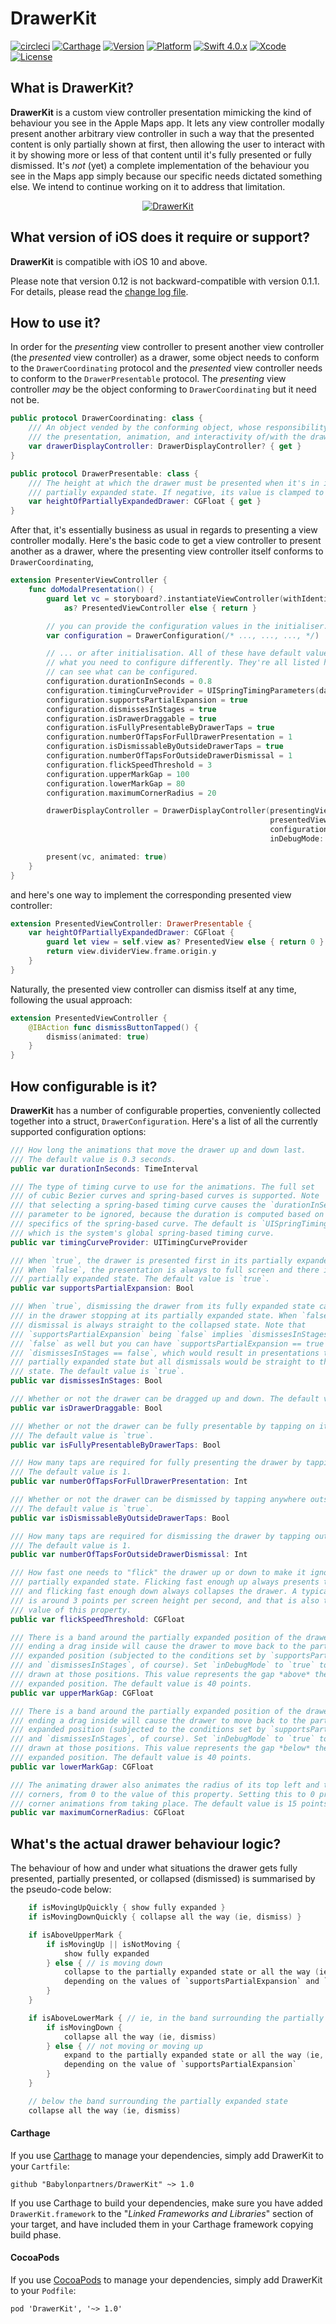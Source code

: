 # DrawerKit

[![circleci](https://circleci.com/gh/Babylonpartners/DrawerKit/tree/master.svg?style=svg)](https://circleci.com)
[![Carthage](https://img.shields.io/badge/Carthage-compatible-4BC51D.svg?style=flat)](https://github.com/Carthage/Carthage)
[![Version](https://img.shields.io/cocoapods/v/DrawerKit.svg?style=flat)](http://cocoapods.org/pods/DrawerKit)
[![Platform](https://img.shields.io/cocoapods/p/DrawerKit.svg?style=flat)](http://cocoapods.org/pods/DrawerKit)
[![Swift 4.0.x](https://img.shields.io/badge/Swift-4.0.x-orange.svg)](https://swift.org)
[![Xcode](https://img.shields.io/badge/Xcode-9.x-blue.svg)](https://developer.apple.com/xcode)
[![License](https://img.shields.io/cocoapods/l/DrawerKit.svg?style=flat)](http://cocoapods.org/pods/DrawerKit)

## What is DrawerKit?
__DrawerKit__ is a custom view controller presentation mimicking the kind of behaviour you see in the Apple Maps app.
It lets any view controller modally present another arbitrary view controller in such a way that the presented content
is only partially shown at first, then allowing the user to interact with it by showing more or less of that content
until it's fully presented or fully dismissed. It's *not* (yet) a complete implementation of the behaviour you see in
the Maps app simply because our specific needs dictated something else. We intend to continue working on it to address
that limitation.

<p align="center">
	<a href="https://github.com/Babylonpartners/DrawerKit/">
	    <img src="drawers.gif" alt="DrawerKit" />
	</a>
</p>

## What version of iOS does it require or support?

__DrawerKit__ is compatible with iOS 10 and above.

Please note that version 0.12 is not backward-compatible with version 0.1.1. For details, please read the [change log file]().

## How to use it?

In order for the _presenting_ view controller to present another view controller (the _presented_ view controller)
as a drawer, some object needs to conform to the `DrawerCoordinating` protocol and the _presented_ view controller
needs to conform to the `DrawerPresentable` protocol. The _presenting_ view controller _may_ be the object conforming
to `DrawerCoordinating` but it need not be.

```swift
public protocol DrawerCoordinating: class {
    /// An object vended by the conforming object, whose responsibility is to control
    /// the presentation, animation, and interactivity of/with the drawer.
    var drawerDisplayController: DrawerDisplayController? { get }
}

public protocol DrawerPresentable: class {
    /// The height at which the drawer must be presented when it's in its
    /// partially expanded state. If negative, its value is clamped to zero.
    var heightOfPartiallyExpandedDrawer: CGFloat { get }
}
```

After that, it's essentially business as usual in regards to presenting a view controller modally. Here's the basic
code to get a view controller to present another as a drawer, where the presenting view controller itself conforms to
`DrawerCoordinating`,

```swift
extension PresenterViewController {
    func doModalPresentation() {
        guard let vc = storyboard?.instantiateViewController(withIdentifier: "presented")
            as? PresentedViewController else { return }

        // you can provide the configuration values in the initialiser...
        var configuration = DrawerConfiguration(/* ..., ..., ..., */)

        // ... or after initialisation. All of these have default values so change only
        // what you need to configure differently. They're all listed here just so you
        // can see what can be configured.
        configuration.durationInSeconds = 0.8
        configuration.timingCurveProvider = UISpringTimingParameters(dampingRatio: 0.8)
        configuration.supportsPartialExpansion = true
        configuration.dismissesInStages = true
        configuration.isDrawerDraggable = true
        configuration.isFullyPresentableByDrawerTaps = true
        configuration.numberOfTapsForFullDrawerPresentation = 1
        configuration.isDismissableByOutsideDrawerTaps = true
        configuration.numberOfTapsForOutsideDrawerDismissal = 1
        configuration.flickSpeedThreshold = 3
        configuration.upperMarkGap = 100
        configuration.lowerMarkGap = 80
        configuration.maximumCornerRadius = 20

        drawerDisplayController = DrawerDisplayController(presentingViewController: self,
                                                          presentedViewController: vc,
                                                          configuration: configuration,
                                                          inDebugMode: true)

        present(vc, animated: true)
    }
}
```

and here's one way to implement the corresponding presented view controller:

```swift
extension PresentedViewController: DrawerPresentable {
    var heightOfPartiallyExpandedDrawer: CGFloat {
        guard let view = self.view as? PresentedView else { return 0 }
        return view.dividerView.frame.origin.y
    }
}
```

Naturally, the presented view controller can dismiss itself at any time, following the usual approach:

```swift
extension PresentedViewController {
    @IBAction func dismissButtonTapped() {
        dismiss(animated: true)
    }
}
```

## How configurable is it?

__DrawerKit__ has a number of configurable properties, conveniently collected together into a struct,
`DrawerConfiguration`. Here's a list of all the currently supported configuration options:

```swift
/// How long the animations that move the drawer up and down last.
/// The default value is 0.3 seconds.
public var durationInSeconds: TimeInterval

/// The type of timing curve to use for the animations. The full set
/// of cubic Bezier curves and spring-based curves is supported. Note
/// that selecting a spring-based timing curve causes the `durationInSeconds`
/// parameter to be ignored, because the duration is computed based on the
/// specifics of the spring-based curve. The default is `UISpringTimingParameters()`,
/// which is the system's global spring-based timing curve.
public var timingCurveProvider: UITimingCurveProvider

/// When `true`, the drawer is presented first in its partially expanded state.
/// When `false`, the presentation is always to full screen and there is no
/// partially expanded state. The default value is `true`.
public var supportsPartialExpansion: Bool

/// When `true`, dismissing the drawer from its fully expanded state can result
/// in the drawer stopping at its partially expanded state. When `false`, the
/// dismissal is always straight to the collapsed state. Note that
/// `supportsPartialExpansion` being `false` implies `dismissesInStages` being
/// `false` as well but you can have `supportsPartialExpansion == true` and
/// `dismissesInStages == false`, which would result in presentations to the
/// partially expanded state but all dismissals would be straight to the collapsed
/// state. The default value is `true`.
public var dismissesInStages: Bool

/// Whether or not the drawer can be dragged up and down. The default value is `true`.
public var isDrawerDraggable: Bool

/// Whether or not the drawer can be fully presentable by tapping on it.
/// The default value is `true`.
public var isFullyPresentableByDrawerTaps: Bool

/// How many taps are required for fully presenting the drawer by tapping on it.
/// The default value is 1.
public var numberOfTapsForFullDrawerPresentation: Int

/// Whether or not the drawer can be dismissed by tapping anywhere outside of it.
/// The default value is `true`.
public var isDismissableByOutsideDrawerTaps: Bool

/// How many taps are required for dismissing the drawer by tapping outside of it.
/// The default value is 1.
public var numberOfTapsForOutsideDrawerDismissal: Int

/// How fast one needs to "flick" the drawer up or down to make it ignore the
/// partially expanded state. Flicking fast enough up always presents to full screen
/// and flicking fast enough down always collapses the drawer. A typically good value
/// is around 3 points per screen height per second, and that is also the default
/// value of this property.
public var flickSpeedThreshold: CGFloat

/// There is a band around the partially expanded position of the drawer where
/// ending a drag inside will cause the drawer to move back to the partially
/// expanded position (subjected to the conditions set by `supportsPartialExpansion`
/// and `dismissesInStages`, of course). Set `inDebugMode` to `true` to see lines
/// drawn at those positions. This value represents the gap *above* the partially
/// expanded position. The default value is 40 points.
public var upperMarkGap: CGFloat

/// There is a band around the partially expanded position of the drawer where
/// ending a drag inside will cause the drawer to move back to the partially
/// expanded position (subjected to the conditions set by `supportsPartialExpansion`
/// and `dismissesInStages`, of course). Set `inDebugMode` to `true` to see lines
/// drawn at those positions. This value represents the gap *below* the partially
/// expanded position. The default value is 40 points.
public var lowerMarkGap: CGFloat

/// The animating drawer also animates the radius of its top left and top right
/// corners, from 0 to the value of this property. Setting this to 0 prevents any
/// corner animations from taking place. The default value is 15 points.
public var maximumCornerRadius: CGFloat
```

## What's the actual drawer behaviour logic?

The behaviour of how and under what situations the drawer gets fully presented, partially presented, or
collapsed (dismissed) is summarised by the pseudo-code below:

```swift
    if isMovingUpQuickly { show fully expanded }
    if isMovingDownQuickly { collapse all the way (ie, dismiss) }

    if isAboveUpperMark {
        if isMovingUp || isNotMoving {
            show fully expanded
        } else { // is moving down
            collapse to the partially expanded state or all the way (ie, dismiss),
            depending on the values of `supportsPartialExpansion` and `dismissesInStages`
        }
    }

    if isAboveLowerMark { // ie, in the band surrounding the partially expanded state
        if isMovingDown {
            collapse all the way (ie, dismiss)
        } else { // not moving or moving up
            expand to the partially expanded state or all the way (ie, full-screen),
            depending on the value of `supportsPartialExpansion`
        }
    }

    // below the band surrounding the partially expanded state
    collapse all the way (ie, dismiss)
```

#### Carthage

If you use [Carthage][] to manage your dependencies, simply add
DrawerKit to your `Cartfile`:

```
github "Babylonpartners/DrawerKit" ~> 1.0
```

If you use Carthage to build your dependencies, make sure you have added `DrawerKit.framework`
to the "_Linked Frameworks and Libraries_" section of your target, and have included them in
your Carthage framework copying build phase.

#### CocoaPods

If you use [CocoaPods][] to manage your dependencies, simply add DrawerKit to your `Podfile`:

```
pod 'DrawerKit', '~> 1.0'
```

[CocoaPods]: https://cocoapods.org/
[Carthage]: https://github.com/Carthage/Carthage
